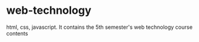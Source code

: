 # web-technology
html, css, javascript.
It contains the 5th semester's web technology course contents
